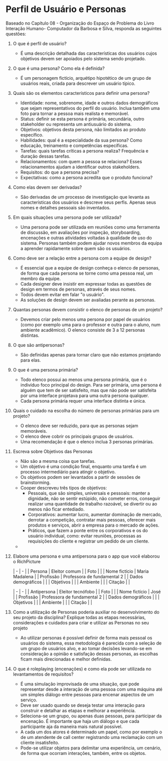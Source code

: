 # Perfil de Usuário e Personas

Baseado no Capítulo 08 - Organização do Espaço de Problema do Livro Interação Humano-
Computador da Barbosa e Silva, responda as seguintes questões:

1. O que é perfil de usuário?
    - É uma descrição detalhada das características dos usuários cujos objetivos devem ser apoiados pelo sistema sendo projetado.

2. O que é uma persona? Como ela é definida?
    - É um personagem fictício, arquétipo hipotético de um grupo de usuários reais, criada para descrever um usuário típico.

3. Quais são os elementos característicos para definir uma persona?
    - Identidade: nome, sobrenome, idade e outros dados demográficos que sejam representativos do perfil do usuário. Inclua também uma foto para tornar a pessoa mais realista e memorável.
    - Status: definir se esta persona é primária, secundária, outro stakeholder ou representa um antiusuário do sistema.
    - Objetivos: objetivos desta persona, não limitados ao produto específico.
    - Habilidades: qual é a especialidade da sua persona? Como educação, treinamento e competências específicas.
    - Tarefas: quais tarefas críticas a persona realiza? Frequência e duração dessas tarefas.
    - Relacionamentos: com quem a pessoa se relaciona? Esses relacionamentos ajudam a identificar outros stakeholders.
    - Requisitos: do que a persona precisa?
    - Expectativas: como a persona acredita que o produto funciona?

4. Como elas devem ser derivadas?
    - São derivadas de um processo de investigação que levanta as características dos usuários e descreve seus perfis. Apenas seus nomes e detalhes pessoais são inventados.

5. Em quais situações uma persona pode ser utilizada?
    - Uma persona pode ser utilizada em reuniões como uma ferramenta de discussão, em avaliações por inspeção, storyboarding, encenações e outras atividades voltadas à qualidade de uso do sistema. Personas também podem ajudar novos membros da equipa a aprender rapidamente sobre quem são os usuários.

6. Como deve ser a relação entre a persona com a equipe de design?
    - É essencial que a equipe de design conheça o elenco de personas, de forma que cada persona se torne como uma pessoa real, um membro da equipe.
    - Cada designer deve insistir em expressar todas as questões de design em termos de personas, através de seus nomes.
    - Todos devem evitar em falar "o usuário".
    - As soluções de design devem ser avaliadas perante as personas.

7. Quantas personas devem consistir o elenco de personas de um projeto?
    - Devemos criar pelo menos uma persona por papel de usuários (como por exemplo uma para o professor e outra para o aluno, num ambiente acadêmico). O elenco consiste de 3 a 12 personas distintas.

8. O que são antipersonas?
    - São definidas apenas para tornar claro que não estamos projetando para elas.

9. O que é uma persona primária?
    - Todo elenco possui ao menos uma persona primária, que é o indivíduo foco principal do design. Para ser primária, uma persona é alguém que tem de ser satisfeito, mas que não pode ser satisfeita por uma interface projetava para uma outra persona qualquer.
    - Cada persona primária requer uma interface distinta e única.

10. Quais o cuidado na escolha do número de personas primárias para um projeto?
    - O elenco deve ser reduzido, para que as personas sejam memoráveis.
    - O elenco deve cobrir os principais grupos de usuários.
    - Uma recomendação é que o elenco inclua 3 personas primárias.

11. Escreva sobre Objetivos das Personas
    - Não são a mesma coisa que tarefas.
    - Um objetivo é uma condição final, enquanto uma tarefa é um processo intermediário para atingir o objetivo.
    - Os objetivos podem ser levantados a partir de sessões de brainstorming.
    - Cooper descreveu três tipos de objetivos:
        - Pessoais, que são simples, universais e pessoais: manter a dignidade, não se sentir estúpido, não cometer erros, conseguir realizar uma quantidade de trabalho razoável, se divertir ou ao menos não ficar entediado.
        - Corporativos: aumentar lucro, aumentar dominação de mercado, derrotar a competição, contratar mais pessoas, oferecer mais produtos e serviços, abrir a  empresa para o mercado de ações.
        - Práticos, que fazem a ponte entre os corporativos e os do usuário individual, como: evitar reuniões, processas as requisições do cliente e registrar um pedido de um cliente.
    -

12. Elabore uma persona e uma antipersona para o app que você elaborou o RichPicture
    <!-- @TODO: completar. -->

    | - | - |
    | Persona | Eleitor comum |
    | Foto | |
    | Nome fictício | Maria Madalena |
    | Profissão | Professora de fundamental 2 |
    | Dados demográficos |  |
    | Objetivos |  |
    | Ambiente | |
    | Citação | |

    | - | - |
    | Antipersona | Eleitor tecnófobo |
    | Foto | |
    | Nome fictício | José  |
    | Profissão | Professora de fundamental 2 |
    | Dados demográficos |  |
    | Objetivos |  |
    | Ambiente | |
    | Citação | |

13. Como a utilização de Personas poderia auxiliar no desenvolvimento do seu projeto da disciplina? Explique todas as etapas necessárias, considerações e cuidados para criar e utilizar as Personas no seu projeto
    - Ao utilizar personas é possível definir de forma mais pessoal os usuários do sistema, essa metodologia é parecida com a seleção de um grupo de usuários alvo, e ao tomar decisões levando-se em consideração a opinião e satisfação dessas personas, as escolhas ficam mais direcionadas e melhor definidas.

14. O que é roleplaying (encenações) e como ela pode ser utilizada no levantamentos de requisitos?

    - É uma simulação improvisada de uma situação, que pode representar desde a interação de uma pessoa com uma máquina até um simples diálogo entre pessoas para encenar aspectos de um serviço.
    - Deve ser usado quando se deseja testar uma interação para construir e detalhar as etapas e melhorar a experiência.
    - Seleciona-se um grupo, ou apenas duas pessoas, para participar da encenação. É importante que haja um diálogo e que cada participante aja da maneira mais natural possível.
    - A cada um dos atores é determinado um papel, como por exemplo o de um atendente de call center registrando uma reclamação com um cliente insatisfeito.
    - Pode-se utilizar objetos para delimitar uma experiência, um cenário, de forma que ocorram interações, também, entre os objetos.
